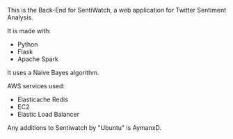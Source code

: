 This is the Back-End for SentiWatch, a web application for Twitter Sentiment Analysis.

It is made with:
* Python
* Flask
* Apache Spark

It uses a Naive Bayes algorithm. 

AWS services used:
* Elasticache Redis
* EC2
* Elastic Load Balancer


Any additions to Sentiwatch by "Ubuntu" is AymanxD.
